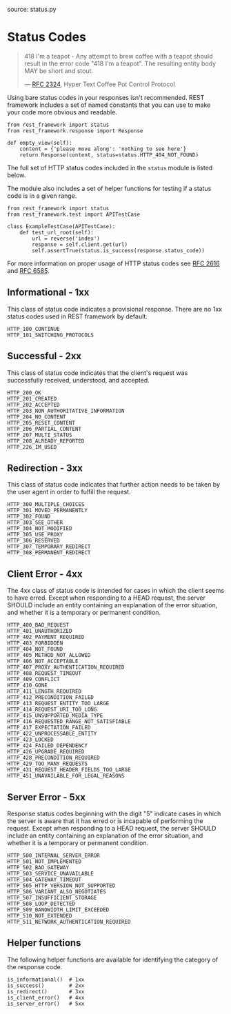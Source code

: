 source: status.py

# Status Codes

> 418 I'm a teapot - Any attempt to brew coffee with a teapot should result in the error code "418 I'm a teapot".  The resulting entity body MAY be short and stout.
>
> &mdash; [RFC 2324][rfc2324], Hyper Text Coffee Pot Control Protocol

Using bare status codes in your responses isn't recommended.  REST framework includes a set of named constants that you can use to make your code more obvious and readable.

    from rest_framework import status
    from rest_framework.response import Response

    def empty_view(self):
        content = {'please move along': 'nothing to see here'}
        return Response(content, status=status.HTTP_404_NOT_FOUND)

The full set of HTTP status codes included in the `status` module is listed below.

The module also includes a set of helper functions for testing if a status code is in a given range.

    from rest_framework import status
    from rest_framework.test import APITestCase

    class ExampleTestCase(APITestCase):
        def test_url_root(self):
            url = reverse('index')
            response = self.client.get(url)
            self.assertTrue(status.is_success(response.status_code))


For more information on proper usage of HTTP status codes see [RFC 2616][rfc2616]
and [RFC 6585][rfc6585].

## Informational - 1xx

This class of status code indicates a provisional response.  There are no 1xx status codes used in REST framework by default.

    HTTP_100_CONTINUE
    HTTP_101_SWITCHING_PROTOCOLS

## Successful - 2xx

This class of status code indicates that the client's request was successfully received, understood, and accepted.

    HTTP_200_OK
    HTTP_201_CREATED
    HTTP_202_ACCEPTED
    HTTP_203_NON_AUTHORITATIVE_INFORMATION
    HTTP_204_NO_CONTENT
    HTTP_205_RESET_CONTENT
    HTTP_206_PARTIAL_CONTENT
    HTTP_207_MULTI_STATUS
    HTTP_208_ALREADY_REPORTED
    HTTP_226_IM_USED

## Redirection - 3xx

This class of status code indicates that further action needs to be taken by the user agent in order to fulfill the request.

    HTTP_300_MULTIPLE_CHOICES
    HTTP_301_MOVED_PERMANENTLY
    HTTP_302_FOUND
    HTTP_303_SEE_OTHER
    HTTP_304_NOT_MODIFIED
    HTTP_305_USE_PROXY
    HTTP_306_RESERVED
    HTTP_307_TEMPORARY_REDIRECT
    HTTP_308_PERMANENT_REDIRECT

## Client Error - 4xx

The 4xx class of status code is intended for cases in which the client seems to have erred.  Except when responding to a HEAD request, the server SHOULD include an entity containing an explanation of the error situation, and whether it is a temporary or permanent condition.

    HTTP_400_BAD_REQUEST
    HTTP_401_UNAUTHORIZED
    HTTP_402_PAYMENT_REQUIRED
    HTTP_403_FORBIDDEN
    HTTP_404_NOT_FOUND
    HTTP_405_METHOD_NOT_ALLOWED
    HTTP_406_NOT_ACCEPTABLE
    HTTP_407_PROXY_AUTHENTICATION_REQUIRED
    HTTP_408_REQUEST_TIMEOUT
    HTTP_409_CONFLICT
    HTTP_410_GONE
    HTTP_411_LENGTH_REQUIRED
    HTTP_412_PRECONDITION_FAILED
    HTTP_413_REQUEST_ENTITY_TOO_LARGE
    HTTP_414_REQUEST_URI_TOO_LONG
    HTTP_415_UNSUPPORTED_MEDIA_TYPE
    HTTP_416_REQUESTED_RANGE_NOT_SATISFIABLE
    HTTP_417_EXPECTATION_FAILED
    HTTP_422_UNPROCESSABLE_ENTITY
    HTTP_423_LOCKED
    HTTP_424_FAILED_DEPENDENCY
    HTTP_426_UPGRADE_REQUIRED
    HTTP_428_PRECONDITION_REQUIRED
    HTTP_429_TOO_MANY_REQUESTS
    HTTP_431_REQUEST_HEADER_FIELDS_TOO_LARGE
    HTTP_451_UNAVAILABLE_FOR_LEGAL_REASONS

## Server Error - 5xx

Response status codes beginning with the digit "5" indicate cases in which the server is aware that it has erred or is incapable of performing the request.  Except when responding to a HEAD request, the server SHOULD include an entity containing an explanation of the error situation, and whether it is a temporary or permanent condition.

    HTTP_500_INTERNAL_SERVER_ERROR
    HTTP_501_NOT_IMPLEMENTED
    HTTP_502_BAD_GATEWAY
    HTTP_503_SERVICE_UNAVAILABLE
    HTTP_504_GATEWAY_TIMEOUT
    HTTP_505_HTTP_VERSION_NOT_SUPPORTED
    HTTP_506_VARIANT_ALSO_NEGOTIATES
    HTTP_507_INSUFFICIENT_STORAGE
    HTTP_508_LOOP_DETECTED
    HTTP_509_BANDWIDTH_LIMIT_EXCEEDED
    HTTP_510_NOT_EXTENDED
    HTTP_511_NETWORK_AUTHENTICATION_REQUIRED

## Helper functions

The following helper functions are available for identifying the category of the response code.

    is_informational()  # 1xx
    is_success()        # 2xx
    is_redirect()       # 3xx
    is_client_error()   # 4xx
    is_server_error()   # 5xx

[rfc2324]: https://www.ietf.org/rfc/rfc2324.txt
[rfc2616]: https://www.w3.org/Protocols/rfc2616/rfc2616-sec10.html
[rfc6585]: https://tools.ietf.org/html/rfc6585
